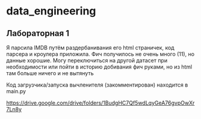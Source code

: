# data_engineering

## Лабораторная 1
Я парсила IMDB путём раздербанивания его html страничек, код парсера и кроулера приложила. Фич получилось не очень много (11), но данные хорошие. Могу переключиться на другой датасет при необходимости или пойти в историю добивания фич руками, но из html там больше ничего и не вытянуть

Код загрузчика/запуска вычленителя (закомментирован) находится в main.py


https://drive.google.com/drive/folders/1BudgHC7Qf5wdLqyGeA76gvpOwXr7Ln8y
